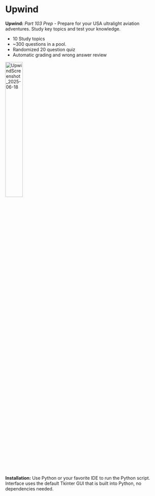 # Upwind
**Upwind:** _Part 103 Prep_ - Prepare for your USA ultralight aviation adventures. Study key topics and test your knowledge.

- 10 Study topics
- ~300 questions in a pool.
- Randomized 20 question quiz
- Automatic grading and wrong answer review

<img src="https://github.com/user-attachments/assets/55d73c47-bc81-4187-a7ff-83f8ef95095a" alt="UpwindScreenshot_2025-06-18" width="33%"/>

**Installation:** Use Python or your favorite IDE to run the Python script. Interface uses the default Tkinter GUI that is built into Python, no dependencies needed.
